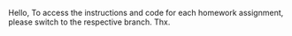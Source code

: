 Hello,
To access the instructions and code for each homework assignment, please switch to the respective branch. Thx.
